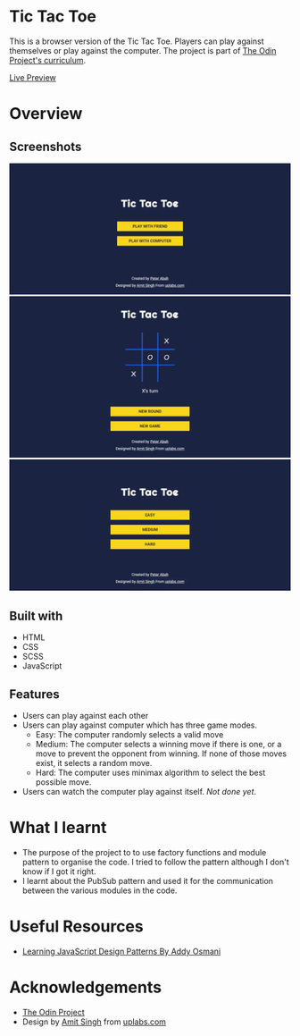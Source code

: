 # Tic Tac Toe
This is a browser version of the Tic Tac Toe. Players can play against themselves or play against the computer. The project is part of [The Odin Project's curriculum](https://www.theodinproject.com/paths/full-stack-ruby-on-rails/courses/javascript/lessons/tic-tac-toe-javascript).

[Live Preview](https://peter-abah.github.io/tic-tac-toe)

# Overview
## Screenshots
![Screenshot](images/screenshot-home.webp "Optional title")
![Alt text](images/screenshot-game.webp "Optional title")
![Alt text](images/screenshot-options.webp "Optional title")

## Built with
- HTML
- CSS
- SCSS
- JavaScript

## Features
- Users can play against each other
- Users can play against computer which has three game modes.
  - Easy: The computer randomly selects a valid move
  - Medium: The computer selects a winning move if there is one, or a move to prevent the opponent from winning. If none of those moves exist, it selects a random move.
  - Hard: The computer uses minimax algorithm to select the best possible move.
- Users can watch the computer play against itself. *Not done yet*.

# What I learnt
- The purpose of the project to to use factory functions and module pattern to organise the code. I tried to follow the pattern although I don't know if I got it right.
- I learnt about the PubSub pattern and used it for the communication between the various modules in the code.

# Useful Resources
- [Learning JavaScript Design Patterns By Addy Osmani](https://addyosmani.com/resources/essentialjsdesignpatterns/book/)

# Acknowledgements
- [The Odin Project](https://www.theodinproject.com)
- Design by [Amit Singh](https://www.uplabs.com/amit3200) from [uplabs.com](https://www.uplabs.com)